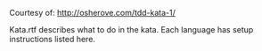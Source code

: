 Courtesy of: http://osherove.com/tdd-kata-1/

Kata.rtf describes what to do in the kata.  Each language has setup instructions listed here.

